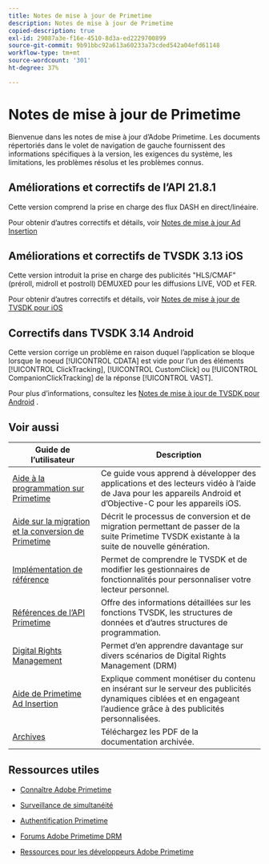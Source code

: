 ```yaml
---
title: Notes de mise à jour de Primetime
description: Notes de mise à jour de Primetime
copied-description: true
exl-id: 29087a3e-f16e-4510-8d3a-ed2229700899
source-git-commit: 9b91bbc92a613a60233a73cded542a04efd61148
workflow-type: tm+mt
source-wordcount: '301'
ht-degree: 37%

---
```


# Notes de mise à jour de Primetime

Bienvenue dans les notes de mise à jour d’Adobe Primetime. Les documents répertoriés dans le volet de navigation de gauche fournissent des informations spécifiques à la version, les exigences du système, les limitations, les problèmes résolus et les problèmes connus.

## Améliorations et correctifs de l’API 21.8.1

Cette version comprend la prise en charge des flux DASH en direct/linéaire.

Pour obtenir d’autres correctifs et détails, voir [Notes de mise à jour Ad Insertion](/help/release-notes/ptai-21x-release-notes.md)

## Améliorations et correctifs de TVSDK 3.13 iOS

Cette version introduit la prise en charge des publicités &quot;HLS/CMAF&quot; (préroll, midroll et postroll) DEMUXED pour les diffusions LIVE, VOD et FER.

Pour obtenir d’autres correctifs et détails, voir [Notes de mise à jour de TVSDK pour iOS](../release-notes/tvsdk-3x-ios.md)

## Correctifs dans TVSDK 3.14 Android

Cette version corrige un problème en raison duquel l’application se bloque lorsque le noeud [!UICONTROL CDATA] est vide pour l’un des éléments [!UICONTROL ClickTracking], [!UICONTROL CustomClick] ou [!UICONTROL CompanionClickTracking] de la réponse [!UICONTROL VAST].

Pour plus d’informations, consultez les [Notes de mise à jour de TVSDK pour Android](../release-notes/tvsdk-3x-android.md) .

## Voir aussi

| Guide de l’utilisateur | Description |
|--- |--- |
| [Aide à la programmation sur Primetime](/help/programming/home.md) | Ce guide vous apprend à développer des applications et des lecteurs vidéo à l’aide de Java pour les appareils Android et d’Objective-C pour les appareils iOS. |
| [Aide sur la migration et la conversion de Primetime](/help/migration-guides/home.md) | Décrit le processus de conversion et de migration permettant de passer de la suite Primetime TVSDK existante à la suite de nouvelle génération. |
| [Implémentation de référence](/help/android-reference-implementation/home.md) | Permet de comprendre le TVSDK et de modifier les gestionnaires de fonctionnalités pour personnaliser votre lecteur personnel. |
| [Références de l’API Primetime](/help/reference/api-references.md) | Offre des informations détaillées sur les fonctions TVSDK, les structures de données et d’autres structures de programmation. |
| [Digital Rights Management](/help/digital-rights-management/home.md) | Permet d’en apprendre davantage sur divers scénarios de Digital Rights Management (DRM) |
| [Aide de Primetime Ad Insertion](/help/primetime-ad-insertion/home.md) | Explique comment monétiser du contenu en insérant sur le serveur des publicités dynamiques ciblées et en engageant l’audience grâce à des publicités personnalisées. |
| [Archives](https://helpx.adobe.com/primetime/archives.html) | Téléchargez les PDF de la documentation archivée. |

## Ressources utiles

* [Connaître Adobe Primetime](https://www.adobe.com/in/marketing/primetime.html)

* [Surveillance de simultanéité](https://tve.helpdocsonline.com/concurrency-monitoring-introduction)

* [Authentification Primetime](https://tve.helpdocsonline.com/home)

* [Forums Adobe Primetime DRM](https://forums.adobe.com/community/adobe_access)

* [Ressources pour les développeurs Adobe Primetime](https://www.adobe.com/devnet/primetime.html)
